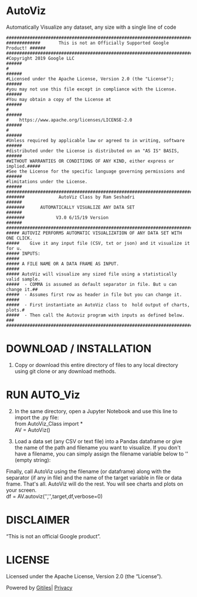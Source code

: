 # AutoViz
Automatically Visualize any dataset, any size with a single line of code

    ##############################################################################
    #############       This is not an Officially Supported Google Product! ######
    ##############################################################################
    #Copyright 2019 Google LLC                                              ######
    #                                                                       ######
    #Licensed under the Apache License, Version 2.0 (the "License");        ######
    #you may not use this file except in compliance with the License.       ######
    #You may obtain a copy of the License at                                ######
    #                                                                       ######
    #    https://www.apache.org/licenses/LICENSE-2.0                        ######
    #                                                                       ######
    #Unless required by applicable law or agreed to in writing, software    ######
    #distributed under the License is distributed on an "AS IS" BASIS,      ######
    #WITHOUT WARRANTIES OR CONDITIONS OF ANY KIND, either express or implied.#####
    #See the License for the specific language governing permissions and    ######
    #limitations under the License.                                         ######
    ##############################################################################
    #######             AutoViz Class by Ram Seshadri                       ######
    #######      AUTOMATICALLY VISUALIZE ANY DATA SET                       ######
    #######            V3.0 6/15/19 Version                                 ######
    ##############################################################################
    ##### AUTOVIZ PERFORMS AUTOMATIC VISUALIZATION OF ANY DATA SET WITH ONE CLICK.
    #####    Give it any input file (CSV, txt or json) and it visualize it for u.
    ##### INPUTS:                                                            #####
    ##### A FILE NAME OR A DATA FRAME AS INPUT.                              #####
    ##### AutoViz will visualize any sized file using a statistically valid sample.
    #####  - COMMA is assumed as default separator in file. But u can change it.##
    #####  - Assumes first row as header in file but you can change it.      #####
    #####  - First instantiate an AutoViz class to  hold output of charts, plots.#
    #####  - Then call the Autoviz program with inputs as defined below.       ###
    ##############################################################################
 <h1><a class="h" name="DOWNLOAD-INSTALLATION" href="#DOWNLOAD-INSTALLATION"><span></span></a><a class="h" name="download-installation" href="#download-installation"><span></span></a>DOWNLOAD / INSTALLATION</h1><ol><li>Copy or download this entire directory of files to any local directory using git clone or any download methods.</li></ol><h1><a class="h" name="RUN-AUTOViZ" href="#RUN-AUTOViZ"><span></span></a><a class="h" name="run-autoviz" href="#run-autoviz"><span></span></a>RUN AUTO_Viz</h1><ol start="2"><li><p>In the same directory, open a Jupyter Notebook and use this line to import the .py file: <br>from AutoViz_Class import *<br> AV = AutoViz() </p></li><li><p>Load a data set (any CSV or text file) into a Pandas dataframe or give the name of the path and filename you want to visualize. If you don't have a filename, you can simply assign the filename variable below to '' (empty string):</p></li></ol><p>Finally, call AutoViz using the filename (or dataframe) along with the separator (if any in file) and the name of the target variable in file or data frame. That's all. AutoViz will do the rest. You will see charts and plots on your screen.<br>df = AV.autoviz('','',target,df,verbose=0)</p><h1><a class="h" name="DISCLAIMER" href="#DISCLAIMER"><span></span></a><a class="h" name="disclaimer" href="#disclaimer"><span></span></a>DISCLAIMER</h1><p>“This is not an official Google product”.</p><h1><a class="h" name="LICENSE" href="#LICENSE"><span></span></a><a class="h" name="license" href="#license"><span></span></a>LICENSE</h1><p>Licensed under the Apache License, Version 2.0 (the &ldquo;License&rdquo;).</p></div></div></div><!-- default customFooter --><footer class="Site-footer"><div class="Footer"><span class="Footer-poweredBy">Powered by <a href="https://gerrit.googlesource.com/gitiles/">Gitiles</a>| <a href="https://policies.google.com/privacy">Privacy</a></span><div class="Footer-links"></div></div></footer></body></html>
